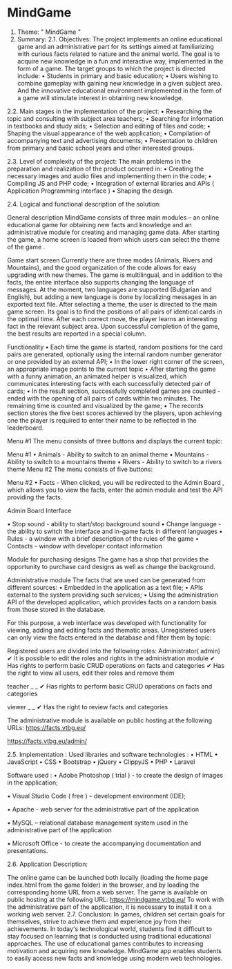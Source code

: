 # MindGame
1.	Theme: " MindGame "
2.	Summary:
2.1.	Objectives: 
The project implements an online educational game and an administrative part for its settings aimed at familiarizing with curious facts related to nature and the animal world. The goal is to acquire new knowledge in a fun and interactive way, implemented in the form of a game.
The target groups to which the project is directed include:
•	Students in primary and basic education;
•	Users wishing to combine gameplay with gaining new knowledge in a given subject area.
And the innovative educational environment implemented in the form of a game will stimulate interest in obtaining new knowledge.

2.2.	Main stages in the implementation of the project:
•	Researching the topic and consulting with subject area teachers;
•	Searching for information in textbooks and study aids;
•	Selection and editing of files and code;
•	Shaping the visual appearance of the web application;
•	Compilation of accompanying text and advertising documents;
•	Presentation to children from primary and basic school years and other interested groups.

2.3.	Level of complexity of the project: The main problems in the preparation and realization of the product occurred in:
•	Creating the necessary images and audio files and implementing them in the code;
•	Compiling JS and PHP code;
•	Integration of external libraries and APIs ( Application Programming interface )
•	Shaping the design.


2.4.	Logical and functional description of the solution:

General description
MindGame consists of three main modules – an online educational game for obtaining new facts and knowledge and an administrative module for creating and managing game data.
After starting the game, a home screen is loaded from which users can select the theme of the game .
 

Game start screen
Currently there are three modes (Animals, Rivers and Mountains), and the good organization of the code allows for easy upgrading with new themes.
The game is multilingual, and in addition to the facts, the entire interface also supports changing the language of messages. At the moment, two languages are supported (Bulgarian and English), but adding a new language is done by localizing messages in an exported text file.
After selecting a theme, the user is directed to the main game screen. Its goal is to find the positions of all pairs of identical cards in the optimal time. After each correct move, the player learns an interesting fact in the relevant subject area. Upon successful completion of the game, the best results are reported in a special column.


Functionality
•	Each time the game is started, random positions for the card pairs are generated, optionally using the internal random number generator or one provided by an external API;
•	In the lower right corner of the screen, an appropriate image points to the current topic
•	After starting the game with a funny animation, an animated helper is visualized, which communicates interesting facts with each successfully detected pair of cards;
•	In the result section, successfully completed games are counted - ended with the opening of all pairs of cards within two minutes. The remaining time is counted and visualized by the game;
•	The records section stores the five best scores achieved by the players, upon achieving one the player is required to enter their name to be reflected in the leaderboard.
 


Menu #1
The menu consists of three buttons and displays the current topic:
 

Menu #1
•	Animals - Ability to switch to an animal theme
•	Mountains - Ability to switch to a mountains theme
•	Rivers - Ability to switch to a rivers theme
Menu #2
The menu consists of five buttons:
 

Menu #2
•	Facts - When clicked, you will be redirected to the Admin Board , which allows you to view the facts, enter the admin module and test the API providing the facts.
 
Admin Board Interface

•	Stop sound - ability to start/stop background sound
•	Change language - the ability to switch the interface and in-game facts in different languages
•	Rules - a window with a brief description of the rules of the game
•	Contacts - window with developer contact information

Module for purchasing designs
The game has a shop that provides the opportunity to purchase card designs as well as change the background.
 

Administrative module
The facts that are used can be generated from different sources:
•	Embedded in the application as a text file;
•	APIs external to the system providing such services;
•	Using the administration API of the developed application, which provides facts on a random basis from those stored in the database.

For this purpose, a web interface was developed with functionality for viewing, adding and editing facts and thematic areas.
Unregistered users can only view the facts entered in the database and filter them by topic:


Registered users are divided into the following roles:
Administrator( admin)
✔	It is possible to edit the roles and rights in the administration module
✔	Has rights to perform basic CRUD operations on facts and categories
✔	Has the right to view all users, edit their roles and remove them
 
teacher _ _ 
✔	Has rights to perform basic CRUD operations on facts and categories
 
viewer _ _ 
✔	Has the right to review facts and categories


The administrative module is available on public hosting at the following URLs:
https://facts.vtbg.eu/

https://facts.vtbg.eu/admin/

2.5.	Implementation :
Used libraries and software technologies :
•	HTML
•	JavaScript
•	CSS
•	Bootstrap
•	jQuery
•	ClippyJS
•	PHP
•	Laravel

Software used :
•	Adobe Photoshop ( trial ) - to create the design of images in the application;

•	Visual Studio Code ( free ) – development environment (IDE);

•	Apache - web server for the administrative part of the application

•	 MySQL – relational database management system used in the administrative part of the application

•	Microsoft Office - to create the accompanying documentation and presentations.

2.6.	Application Description: 

The online game can be launched both locally (loading the home page index.html from the game folder) in the browser, and by loading the corresponding home URL from a web server. The game is available on public hosting 
at the following URL: https://mindgame.vtbg.eu/ 
To work with the administrative part of the application, it is necessary to install it on a working web server.
2.7.	Conclusion: 
In games, children set certain goals for themselves, strive to achieve them and experience joy from their achievements. In today's technological world, students find it difficult to stay focused on learning that is conducted using traditional educational approaches. The use of educational games contributes to increasing motivation and acquiring new knowledge.
MindGame app enables students to easily access new facts and knowledge using modern web technologies.

